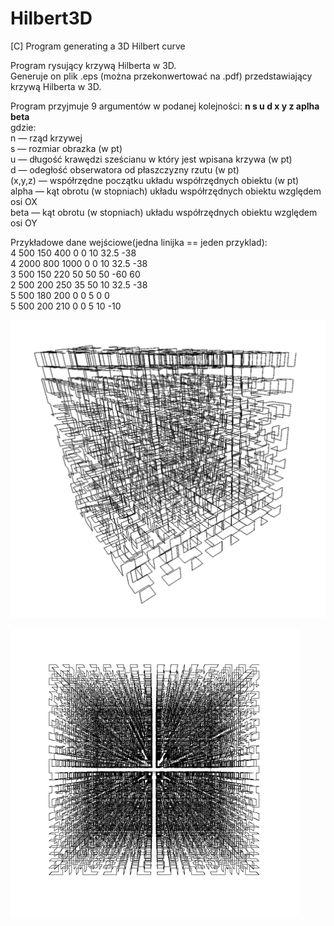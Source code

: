 # Hilbert3D
[C] Program generating a 3D Hilbert curve

Program rysujący krzywą Hilberta w 3D.  
Generuje on plik .eps (można przekonwertować na .pdf) przedstawiający krzywą Hilberta w 3D.

Program przyjmuje 9 argumentów w podanej kolejności: <b>n s u d x y z aplha beta</b>  
gdzie:  
n — rząd krzywej  
s — rozmiar obrazka (w pt)  
u — długość krawędzi sześcianu w który jest wpisana krzywa (w pt)  
d — odegłość obserwatora od płaszczyzny rzutu (w pt)  
(x,y,z) — współrzędne początku układu współrzędnych obiektu (w pt)  
alpha — kąt obrotu (w stopniach) układu współrzędnych obiektu względem osi OX  
beta — kąt obrotu (w stopniach) układu współrzędnych obiektu względem osi OY  

Przykładowe dane wejściowe(jedna linijka == jeden przyklad):  
4 500 150 400 0 0 10 32.5 -38  
4 2000 800 1000 0 0 10 32.5 -38  
3 500 150 220 50 50 50 -60 60  
2 500 200 250 35 50 10 32.5 -38  
5 500 180 200 0 0 5 0 0  
5 500 200 210 0 0 5 10 -10  

![example_1](img/SC-1.png)

![example_2](img/SC-2.png)
